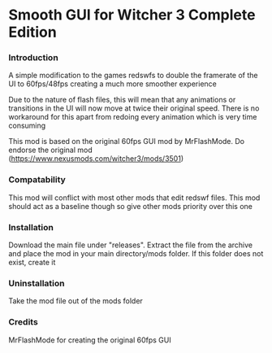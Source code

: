 # Smooth GUI for Witcher 3 Complete Edition
### Introduction
A simple modification to the games redswfs to double the framerate of the UI to 60fps/48fps creating a much more smoother experience

Due to the nature of flash files, this will mean that any animations or transitions in the UI will now move at twice their original speed. There is no workaround for this apart from redoing every animation which is very time consuming

This mod is based on the original 60fps GUI mod by MrFlashMode. Do endorse the original mod (https://www.nexusmods.com/witcher3/mods/3501)

### Compatability
This mod will conflict with most other mods that edit redswf files. This mod should act as a baseline though so give other mods priority over this one

### Installation
Download the main file under "releases". Extract the file from the archive and place the mod in your main directory/mods folder. If this folder does not exist, create it

### Uninstallation
Take the mod file out of the mods folder

### Credits
MrFlashMode for creating the original 60fps GUI

